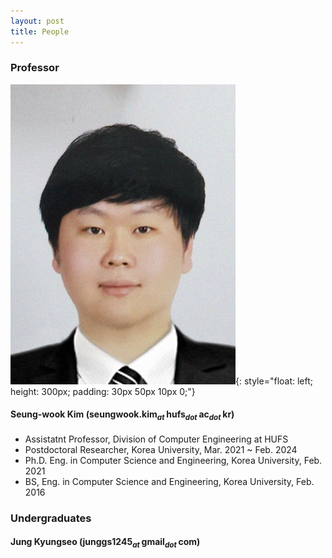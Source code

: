```yaml
---
layout: post
title: People
---
```


<!--
This is comment
-->

<!--
Always check singular or plural according to the number of people
-->

### Professor

![Professor](swk.png){: style="float: left; height: 300px; padding: 30px 50px 10px 0;"}
#### Seung-wook Kim (seungwook.kim<sub><i>at </i></sub>hufs<sub><i>dot </i></sub>ac<sub><i>dot </i></sub>kr) 
 * Assistatnt Professor, Division of Computer Engineering at HUFS
 * Postdoctoral Researcher, Korea University, Mar. 2021 ~ Feb. 2024
 * Ph.D. Eng. in Computer Science and Engineering, Korea University, Feb. 2021
 * BS, Eng. in Computer Science and Engineering, Korea University, Feb. 2016

### Undergraduates

#### Jung Kyungseo (junggs1245<sub><i>at </i></sub>gmail<sub><i>dot </i></sub>com) 


